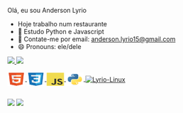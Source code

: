 Olá, eu sou Anderson Lyrio

- Hoje trabalho num restaurante
- 🌱 Estudo Python e Javascript
- 💬 Contate-me por email: anderson.lyrio15@gmail.com
- 😄 Pronouns: ele/dele

<div>
  <a href="https://github.com/LyrioDev">
  <img height="180em" src="https://github-readme-stats.vercel.app/api?username=LyrioDev&theme=dracula&show_icons=true"/>
  <img height="180em" src="https://github-readme-stats.vercel.app/api/top-langs/?username=LyrioDev&layout=compact&langs_count=16&theme=dracula"/>
</div>
<div style="display: inline_block"><br>
  <img align="center" alt="Lyrio-HTML" height="30" width="40" src="https://raw.githubusercontent.com/devicons/devicon/master/icons/html5/html5-original.svg">
  <img align="center" alt="Lyrio-CSS3" height="30" width="40" src="https://raw.githubusercontent.com/devicons/devicon/master/icons/css3/css3-original.svg">
  <img align="center" alt="Lyrio-Python" height="30" width="40" src="https://raw.githubusercontent.com/devicons/devicon/master/icons/javascript/javascript-original.svg">
  <img align="center" alt="Lyrio-Js" height="30" width="40" src="https://raw.githubusercontent.com/devicons/devicon/master/icons/python/python-original.svg">
  <img align="center" alt="Lyrio-Linux" height="30" width="40" src="https://cdn.jsdelivr.net/gh/devicons/devicon/icons/linux/linux-original.svg" />
</div>

##

<div>
  <a href="https://www.linkedin.com/in/anderson-lyrio-98b359286/" target="_blank"><img src="https://img.shields.io/badge/LinkedIn-0077B5?style=for-the-badge&logo=linkedin&logoColor=white"></a>
  <a href="5521965621670" target="_blank"><img src="	https://img.shields.io/badge/WhatsApp-25D366?style=for-the-badge&logo=whatsapp&logoColor=white"></a>
</div>
